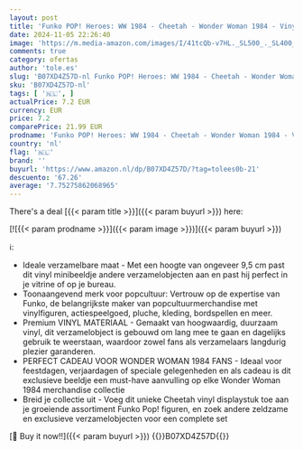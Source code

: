 ```yaml
---
layout: post
title: 'Funko POP! Heroes: WW 1984 - Cheetah - Wonder Woman 1984 - Vinylfiguur om te verzamelen - Cadeau-idee - Officiële Merchandise - Speelgoed voor kinderen en volwassenen - filmfans - modelfiguur voor'
date: 2024-11-05 22:26:40
image: 'https://m.media-amazon.com/images/I/41tcQb-v7HL._SL500_._SL400_.jpg'
comments: true
category: ofertas
author: 'tole.es'
slug: 'B07XD4Z57D-nl Funko POP! Heroes: WW 1984 - Cheetah - Wonder Woman 1984 -...'
sku: 'B07XD4Z57D-nl'
tags: [ '🇳🇱', ]
actualPrice: 7.2 EUR
currency: EUR
price: 7.2
comparePrice: 21.99 EUR
prodname: 'Funko POP! Heroes: WW 1984 - Cheetah - Wonder Woman 1984 - Vinylfiguur om te verzamelen - Cadeau-idee - Officiële Merchandise - Speelgoed voor kinderen en volwassenen - filmfans - modelfiguur voor'
country: 'nl'
flag: '🇳🇱'
brand: ''
buyurl: 'https://www.amazon.nl/dp/B07XD4Z57D/?tag=tolees0b-21'
descuento: '67.26'
average: '7.75275862068965'
---
```


There's a deal [{{< param title >}}]({{< param buyurl >}})  here:

[![{{< param prodname >}}]({{< param image >}})]({{< param buyurl >}})

ℹ️:

- Ideale verzamelbare maat - Met een hoogte van ongeveer 9,5 cm past dit vinyl minibeeldje andere verzamelobjecten aan en past hij perfect in je vitrine of op je bureau.
- Toonaangevend merk voor popcultuur: Vertrouw op de expertise van Funko, de belangrijkste maker van popcultuurmerchandise met vinylfiguren, actiespeelgoed, pluche, kleding, bordspellen en meer.
- Premium VINYL MATERIAAL - Gemaakt van hoogwaardig, duurzaam vinyl, dit verzamelobject is gebouwd om lang mee te gaan en dagelijks gebruik te weerstaan, waardoor zowel fans als verzamelaars langdurig plezier garanderen.
- PERFECT CADEAU VOOR WONDER WOMAN 1984 FANS - Ideaal voor feestdagen, verjaardagen of speciale gelegenheden en als cadeau is dit exclusieve beeldje een must-have aanvulling op elke Wonder Woman 1984 merchandise collectie
- Breid je collectie uit - Voeg dit unieke Cheetah vinyl displaystuk toe aan je groeiende assortiment Funko Pop! figuren, en zoek andere zeldzame en exclusieve verzamelobjecten voor een complete set

[🛒 Buy it now!!]({{< param buyurl >}})
{{<world>}}B07XD4Z57D{{</world>}}
